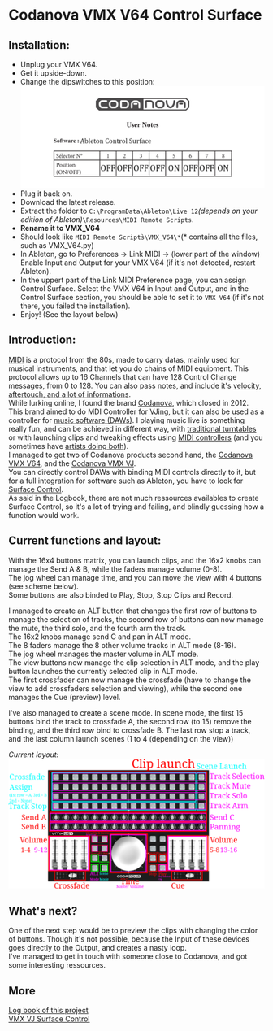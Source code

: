 # Codanova VMX V64 Control Surface

## Installation:
- Unplug your VMX V64.
- Get it upside-down.
- Change the dipswitches to this position:<br>
  <img src="https://github.com/Meb-Do-Stuff/Codanova-VMX-V64-Ableton-Surface-Control/blob/main/dipswitch.jpg?raw=true" height="200" alt="">
- Plug it back on.
- Download the latest release.
- Extract the folder to `C:\ProgramData\Ableton\Live 12`*(depends on your edition of Ableton)*`\Resources\MIDI Remote Scripts`.
- **Rename it to VMX_V64**
- Should look like `MIDI Remote Scripts̀\VMX_V64\*`(* contains all the files, such as VMX_V64.py)
- In Ableton, go to Preferences -> Link MIDI -> (lower part of the window) Enable Input and Output for your VMX V64 (if it's not detected, restart Ableton).
- In the uppert part of the Link MIDI Preference page, you can assign Control Surface. Select the VMX V64 in Input and Output, and in the Control Surface section, you should be able to set it to `VMX V64` (if it's not there, you failed the installation).
- Enjoy! (See the layout below)

## Introduction:

[MIDI](https://en.wikipedia.org/wiki/MIDI) is a protocol from the 80s, made to carry datas, mainly used for musical instruments, and that let you do chains of MIDI equipment. This protocol allows up to 16 Channels that can have 128 Control Change messages, from 0 to 128. You can also pass notes, and include it's [velocity, aftertouch, and a lot of informations](https://en.wikipedia.org/wiki/Keyboard_expression).<br>
While lurking online, I found the brand [Codanova](http://codanova.over-blog.com/), which closed in 2012. This brand aimed to do MDI Controller for [VJing](https://en.wikipedia.org/wiki/VJing), but it can also be used as a controller for [music software (DAWs)](https://en.wikipedia.org/wiki/Digital_audio_workstation). I playing music live is something really fun, and can be achieved in different way, with [traditional turntables](https://www.youtube.com/watch?v=hoyCaeT_tuo) or with launching clips and tweaking effects using [MIDI controllers](https://www.youtube.com/watch?v=mRfwdJx0NDE) (and you sometimes have [artists doing both](https://www.youtube.com/watch?v=KHQDGohpBsQ)).<br>
I managed to get two of Codanova products second hand, the [Codanova VMX V64](http://codanova.over-blog.com/article-codanova-vmx-v64-available-83628397.html), and the [Codanova VMX VJ](http://codanova.over-blog.com/article-32478755.html).<br>
You can directly control DAWs with binding MIDI controls directly to it, but for a full integration for software such as Ableton, you have to look for [Surface Control](https://help.ableton.com/hc/en-us/articles/209774285-Using-Control-Surfaces).<br>
As said in the Logbook, there are not much ressources availables to create Surface Control, so it's a lot of trying and failing, and blindly guessing how a function would work.

## Current functions and layout:

With the 16x4 buttons matrix, you can launch clips, and the 16x2 knobs can manage the Send A & B, while the faders manage volume (0-8).<br>
The jog wheel can manage time, and you can move the view with 4 buttons (see scheme below).<br>
Some buttons are also binded to Play, Stop, Stop Clips and Record.<br>

I managed to create an ALT button that changes the first row of buttons to manage the selection of tracks, the second row of buttons can now manage the mute, the third solo, and the fourth arm the track.<br>
The 16x2 knobs manage send C and pan in ALT mode.<br>
The 8 faders manage the 8 other volume tracks in ALT mode (8-16).<br>
The jog wheel manages the master volume in ALT mode.<br>
The view buttons now manage the clip selection in ALT mode, and the play button launches the currently selected clip in ALT mode.<br>
The first crossfader can now manage the crossfade (have to change the view to add crossfaders selection and viewing), while the second one manages the Cue (preview) level.<br>

I've also managed to create a scene mode.
In scene mode, the first 15 buttons bind the track to crossfade A, the second row (to 15) remove the binding, and the third row bind to crossfade B. The last row stop a track, and the last column launch scenes (1 to 4 (depending on the view))<br>

*Current layout:*
![vmx_v64.png](vmx_v64.png)

## What's next?
One of the next step would be to preview the clips with changing the color of buttons. Though it's not possible, because the Input of these devices goes directly to the Output, and creates a nasty loop.<br>
I've managed to get in touch with someone close to Codanova, and got some interesting ressources.

## More
[Log book of this project](LogBook.md)<br>
[VMX VJ Surface Control](https://github.com/Meb-Do-Stuff/VMX_VJ)
